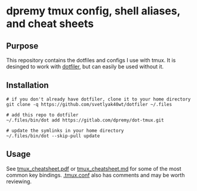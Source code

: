 # dpremy tmux config, shell aliases, and cheat sheets

## Purpose

This repository contains the dotfiles and configs I use with tmux. It is desinged to work with [dotfiler](https://github.com/svetlyak40wt/dotfiler), but can easily be used without it.

## Installation

```shell
# if you don't already have dotfiler, clone it to your home directory
git clone -q https://github.com/svetlyak40wt/dotfiler ~/.files

# add this repo to dotfiler
~/.files/bin/dot add https://gitlab.com/dpremy/dot-tmux.git

# update the symlinks in your home directory
~/.files/bin/dot --skip-pull update
```

## Usage

See [tmux_cheatsheet.pdf](./cheatsheets/tmux_cheatsheet.pdf) or [tmux_cheatsheet.md](./cheatsheets/tmux_cheatsheet.md) for some of the most common key bindings. [.tmux.conf](.tmux.conf) also has comments and may be worth reviewing.